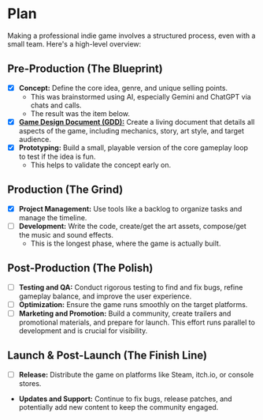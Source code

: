 # Plan

Making a professional indie game involves a structured process, even with a small team. Here's a high-level overview:

## Pre-Production (The Blueprint)

* [x] **Concept:** Define the core idea, genre, and unique selling points.
    * This was brainstormed using AI, especially Gemini and ChatGPT via chats and calls.
    * The result was the item below.
* [x] [**Game Design Document (GDD):**](./notes/gdd.md) Create a living document that details all aspects of the game, including mechanics, story, art style, and target audience.
* [x] **Prototyping:** Build a small, playable version of the core gameplay loop to test if the idea is fun.
  * This helps to validate the concept early on.

## Production (The Grind)

* [x] **Project Management:** Use tools like a backlog to organize tasks and manage the timeline.
* [ ] **Development:** Write the code, create/get the art assets, compose/get the music and sound effects.
  * This is the longest phase, where the game is actually built.

## Post-Production (The Polish)

* [ ] **Testing and QA:** Conduct rigorous testing to find and fix bugs, refine gameplay balance, and improve the user experience.
* [ ] **Optimization:** Ensure the game runs smoothly on the target platforms.
* [ ] **Marketing and Promotion:** Build a community, create trailers and promotional materials, and prepare for launch. This effort runs parallel to development and is crucial for visibility.

## Launch & Post-Launch (The Finish Line)

* [ ] **Release:** Distribute the game on platforms like Steam, itch.io, or console stores.
* **Updates and Support:** Continue to fix bugs, release patches, and potentially add new content to keep the community engaged.
